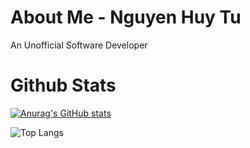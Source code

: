 # About Me - Nguyen Huy Tu

An Unofficial Software Developer


# Github Stats

[![Anurag's GitHub stats](https://github-readme-stats.vercel.app/api?username=renadayne&show_icons=true&theme=radical)](https://github.com/anuraghazra/github-readme-stats)

![Top Langs](https://github-readme-stats.vercel.app/api/top-langs/?username=renadayne&hide_progress=true&show_icons=true&theme=radical)

